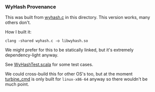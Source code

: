 ### WyHash Provenance

This was built from [wyhash.c](./wyhash.c) in this directory. This version works, many others don't.

How I built it:
```shell
clang -shared wyhash.c -o libwyhash.so
```
We might prefer for this to be statically linked, but it's extremely dependency-light anyway.

See [WyHashTest.scala](../../../test/scala/io/hydrolix/spark/connector/WyHashTest.scala) for some test cases.

We could cross-build this for other OS's too, but at the moment [turbine_cmd](../turbine_cmd) is only built for 
`linux-x86-64` anyway so there wouldn't be much point.